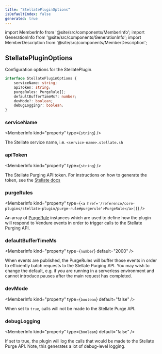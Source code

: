 ```yaml
---
title: "StellatePluginOptions"
isDefaultIndex: false
generated: true
---
```

<!-- This file was generated from the Vendure source. Do not modify. Instead, re-run the "docs:build" script -->
import MemberInfo from '@site/src/components/MemberInfo';
import GenerationInfo from '@site/src/components/GenerationInfo';
import MemberDescription from '@site/src/components/MemberDescription';


## StellatePluginOptions

<GenerationInfo sourceFile="packages/stellate-plugin/src/types.ts" sourceLine="9" packageName="@vendure/stellate-plugin" />

Configuration options for the StellatePlugin.

```ts title="Signature"
interface StellatePluginOptions {
    serviceName: string;
    apiToken: string;
    purgeRules: PurgeRule[];
    defaultBufferTimeMs?: number;
    devMode?: boolean;
    debugLogging?: boolean;
}
```

<div className="members-wrapper">

### serviceName

<MemberInfo kind="property" type={`string`}   />

The Stellate service name, i.e. `<service-name>.stellate.sh`
### apiToken

<MemberInfo kind="property" type={`string`}   />

The Stellate Purging API token. For instructions on how to generate the token,
see the [Stellate docs](https://docs.stellate.co/docs/purging-api#authentication)
### purgeRules

<MemberInfo kind="property" type={`<a href='/reference/core-plugins/stellate-plugin/purge-rule#purgerule'>PurgeRule</a>[]`}   />

An array of <a href='/reference/core-plugins/stellate-plugin/purge-rule#purgerule'>PurgeRule</a> instances which are used to define how the plugin will
respond to Vendure events in order to trigger calls to the Stellate Purging API.
### defaultBufferTimeMs

<MemberInfo kind="property" type={`number`} default="2000"   />

When events are published, the PurgeRules will buffer those events in order to efficiently
batch requests to the Stellate Purging API. You may wish to change the default, e.g. if you are
running in a serverless environment and cannot introduce pauses after the main request has completed.
### devMode

<MemberInfo kind="property" type={`boolean`} default="false"   />

When set to `true`, calls will not be made to the Stellate Purge API.
### debugLogging

<MemberInfo kind="property" type={`boolean`} default="false"   />

If set to true, the plugin will log the calls that would be made
to the Stellate Purge API. Note, this generates a
lot of debug-level logging.


</div>
